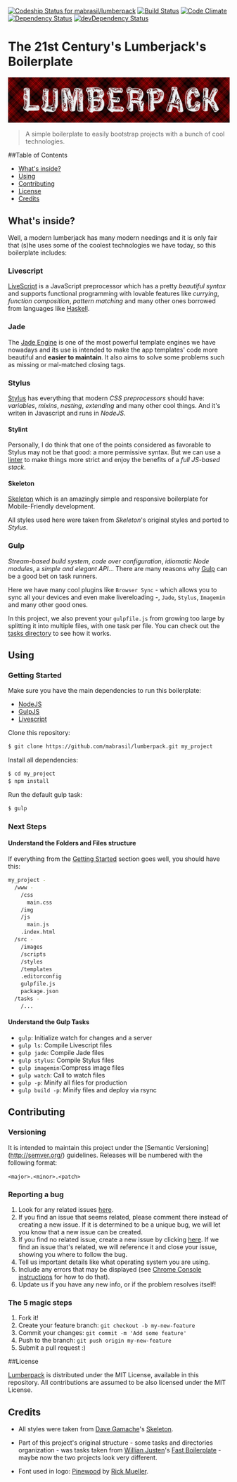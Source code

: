 [ ![Codeship Status for mabrasil/lumberpack](https://codeship.com/projects/e5c0fd40-146c-0133-f7df-26b4121038d9/status?branch=master)](https://codeship.com/projects/93079)
[![Build Status](https://travis-ci.org/mabrasil/lumberpack.svg?branch=master)](https://travis-ci.org/mabrasil/lumberpack)
[![Code Climate](https://codeclimate.com/github/mabrasil/lumberpack/badges/gpa.svg)](https://codeclimate.com/github/mabrasil/lumberpack)
[![Dependency Status](https://david-dm.org/mabrasil/lumberpack.png)](https://david-dm.org/mabrasil/lumberpack)
[![devDependency Status](https://david-dm.org/mabrasil/lumberpack/dev-status.svg)](https://david-dm.org/mabrasil/lumberpack#info=devDependencies)

# The 21st Century's Lumberjack's Boilerplate

![The tooling kit for modern lumbers](src/images/logo.png)

> A simple boilerplate to easily bootstrap projects with a bunch of cool technologies.

##Table of Contents

- [What's inside?](#whats-inside)
- [Using](#using)
- [Contributing](#contributing)
- [License](#license)
- [Credits](#credits)

## What's inside?

Well, a modern lumberjack has many modern needings and it is only fair that (s)he uses some of the coolest
technologies we have today, so this boilerplate includes:

### Livescript

[LiveScript](http://livescript.net/) is a JavaScript preprocessor which has a pretty *beautiful syntax* and
supports functional programming with lovable features like *currying*, *function composition*, *pattern matching* and
many other ones borrowed from languages like [Haskell](https://www.haskell.org/).

### Jade

The  [Jade Engine](http://jade-lang.com/)  is one of the most powerful template engines we have nowadays and its use is intended to make the app templates' code more beautiful and **easier to maintain**. It also aims to solve some problems such as missing or mal-matched closing tags.

### Stylus

[Stylus](https://learnboost.github.io/stylus/) has everything that modern *CSS preprocessors* should have: *variables*,
*mixins*, *nesting*, *extending* and many other cool things. And it's writen in Javascript and runs in *NodeJS*.

#### Stylint

Personally, I do think that one of the points considered as favorable to Stylus may not be that good: a more permissive syntax. But we can use a [linter](https://github.com/rossPatton/stylint) to make things more strict and enjoy the benefits of a *full JS-based stack*.

#### Skeleton

[Skeleton](http://getskeleton.com/) which is an amazingly simple and responsive boilerplate for Mobile-Friendly
development.

All styles used here were taken from *Skeleton*'s original styles and ported to *Stylus*.

### Gulp

*Stream-based build system*, *code over configuration*, *idiomatic Node modules*, a *simple and elegant API*...
There are many reasons why [Gulp](http://gulpjs.com/) can be a good bet on task runners.

Here we have many cool plugins like `Browser Sync` - which allows you to sync all your devices and even make
livereloading -, `Jade`, `Stylus`, `Imagemin` and many other good ones.

In this project, we also prevent your `gulpfile.js` from growing too large by splitting it into multiple files,
with one task per file. You can check out the [tasks directory](/tasks) to see how it works.

## Using

### Getting Started

Make sure you have the main dependencies to run this boilerplate:

- [NodeJS](http://nodejs.org/)
- [GulpJS](http://gulpjs.com/)
- [Livescript](http://livescript.net/)

Clone this repository:

```sh
$ git clone https://github.com/mabrasil/lumberpack.git my_project
```

Install all dependencies:

```sh
$ cd my_project
$ npm install
```

Run the default gulp task:

```sh
$ gulp
```

### Next Steps

#### Understand the Folders and Files structure

If everything from the [Getting Started](#getting-started) section goes well, you should have this:

```sh
my_project -
  /www -
    /css
      main.css
    /img
    /js
      main.js
    .index.html
  /src -
    /images
    /scripts
    /styles
    /templates
    .editorconfig
    gulpfile.js
    package.json
  /tasks -
    /...
```
#### Understand the Gulp Tasks

- `gulp`: Initialize watch for changes and a server
- `gulp ls`: Compile Livescript files
- `gulp jade`: Compile Jade files
- `gulp stylus`: Compile Stylus files
- `gulp imagemin`:Compress image files
- `gulp watch`: Call to watch files
- `gulp -p`: Minify all files for production
- `gulp build -p`: Minify files and deploy via rsync

## Contributing

### Versioning

It is intended to maintain this project under the [Semantic Versioning] (http://semver.org/) guidelines. Releases will
be numbered with the following format:

`<major>.<minor>.<patch>`

### Reporting a bug

1. Look for any related issues [here](https://github.com/mabrasil/lumberpack/issues).
2. If you find an issue that seems related, please comment there instead of creating a new issue. If it is determined to be a unique bug, we will let you know that a new issue can be created.
3. If you find no related issue, create a new issue by clicking [here](https://github.com/mabrasil/lumberpack/issues/new).
If we find an issue that's related, we will reference it and close your issue, showing you where to follow the bug.
4. Tell us important details like what operating system you are using.
5. Include any errors that may be displayed (see [Chrome Console instructions](https://developer.chrome.com/devtools/docs/console#opening_the_console) for how to do that).
6. Update us if you have any new info, or if the problem resolves itself!

### The 5 magic steps

1. Fork it!
2. Create your feature branch: `git checkout -b my-new-feature`
3. Commit your changes: `git commit -m 'Add some feature'`
4. Push to the branch: `git push origin my-new-feature`
5. Submit a pull request :)

##License

[Lumberpack](https://github.com/mabrasil/lumberpack) is distributed under the
MIT License, available in this repository. All contributions are assumed to be also licensed under
the MIT License.

## Credits

- All styles were taken from [Dave Gamache](https://github.com/dhg)'s [Skeleton](https://github.com/dhg/Skeleton).

- Part of this project's original structure - some tasks and directories organization - was tasks taken
from [Willian Justen](https://github.com/willianjusten)'s [Fast Boilerplate](https://github.com/willianjusten/Fast) -
maybe now the two projects look very different.

- Font used in logo: [Pinewood](http://www.fontspace.com/rick-mueller/pinewood) by [Rick Mueller](http://moorstation.org/typoasis/designers/mueller/).
